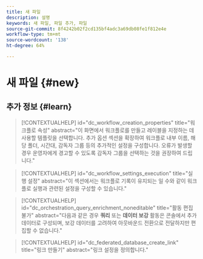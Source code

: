 ```yaml
---
title: 새 파일
description: 설명
keywords: 새 파일, 파일 추가, 파일
source-git-commit: 8f4242b02f2cd135bf4adc3a69db08fe1f812e4e
workflow-type: tm+mt
source-wordcount: '138'
ht-degree: 64%

---
```



# 새 파일 {#new}

## 추가 정보 {#learn}

<!-- Workflow + Workflow activities-->


>[!CONTEXTUALHELP]
>id="dc_workflow_creation_properties"
>title="워크플로 속성"
>abstract="이 화면에서 워크플로를 만들고 레이블을 지정하는 데 사용할 템플릿을 선택합니다. 추가 옵션 섹션을 확장하여 워크플로 내부 이름, 해당 폴더, 시간대, 감독자 그룹 등의 추가적인 설정을 구성합니다. 오류가 발생할 경우 운영자에게 경고할 수 있도록 감독자 그룹을 선택하는 것을 권장하여 드립니다."


>[!CONTEXTUALHELP]
>id="dc_workflow_settings_execution"
>title="실행 설정"
>abstract="이 섹션에서는 워크플로 기록이 유지되는 일 수와 같이 워크플로 실행과 관련된 설정을 구성할 수 있습니다."




>[!CONTEXTUALHELP]
>id="dc_orchestration_query_enrichment_noneditable"
>title="활동 편집 불가"
>abstract="다음과 같은 경우 **쿼리** 또는 **데이터 보강** 활동은 콘솔에서 추가 데이터로 구성되며, 보강 데이터를 고려하여 아웃바운드 전환으로 전달하지만 편집할 수 없습니다."

<!-- Create a link -->

>[!CONTEXTUALHELP]
>id="dc_federated_database_create_link"
>title="링크 만들기"
>abstract="링크 설정을 정의합니다."
